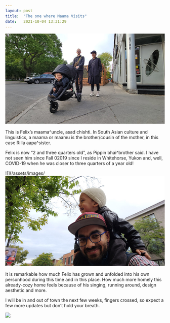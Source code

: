 ```yaml
---
layout: post
title:  "The one where Maama Visits"
date:   2021-10-04 13:31:29
---
```


![](/assets/images/03-20211004_053211-the-one-where-there-is-a-stroll-and-a-stroller-achishti.jpg)

This is Felix’s maama^uncle, asad chishti. In South Asian culture and linguistics, a maama or maamu is the brother/cousin of the mother, in this case Rilla aapa^sister.

Felix is now “2 and three quarters old”, as Pippin bhai^brother said. I have not seen him since Fall 02019 since I reside in Whitehorse, Yukon and, well, COVID-19 when he was closer to three quarters of a year old! 

![](/assets/images/![](/assets/images/03-20211004_140554-the-one-where-we-wait-outside-achishti.jpg)

It is remarkable how much Felix has grown and unfolded into his own personhood during this time and in this place. How much more homely this already-cozy home feels because of his singing, running around, design aesthetic and more. 

I will be in and out of town the next few weeks, fingers crossed, so expect a few more updates but don’t hold your breath. 

![](/assets/images/![](03-20211004_135947-the-one-where-he-is-.gif))
